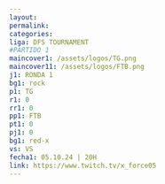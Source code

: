 ```yaml
---
layout: 
permalink: 
categories: 
liga: DFS TOURNAMENT
#PARTIDO 1
maincover1: /assets/logos/TG.png
maincover11: /assets/logos/FTB.png
j1: RONDA 1
bg1: rock
p1: TG
r1: 0
rr1: 0
pp1: FTB
pt1: 0
pj1: 0
bg1: red-x
vs: VS
fecha1: 05.10.24 | 20H
link: https://www.twitch.tv/x_force05
---
```

